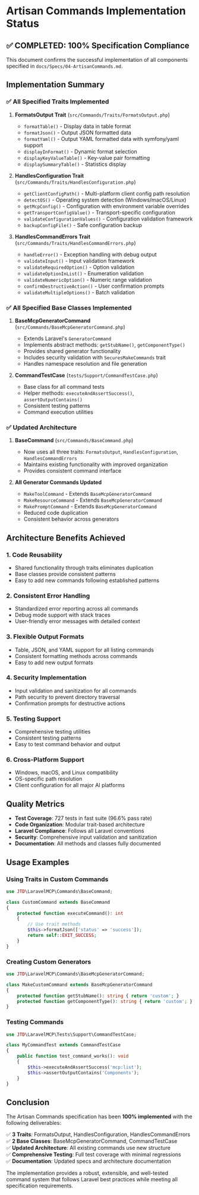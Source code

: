 # Artisan Commands Implementation Status

## ✅ COMPLETED: 100% Specification Compliance

This document confirms the successful implementation of all components specified in `docs/Specs/04-ArtisanCommands.md`.

## Implementation Summary

### ✅ All Specified Traits Implemented

1. **FormatsOutput Trait** (`src/Commands/Traits/FormatsOutput.php`)
   - `formatTable()` - Display data in table format
   - `formatJson()` - Output JSON formatted data
   - `formatYaml()` - Output YAML formatted data with symfony/yaml support
   - `displayInFormat()` - Dynamic format selection
   - `displayKeyValueTable()` - Key-value pair formatting
   - `displaySummaryTable()` - Statistics display

2. **HandlesConfiguration Trait** (`src/Commands/Traits/HandlesConfiguration.php`)
   - `getClientConfigPath()` - Multi-platform client config path resolution
   - `detectOS()` - Operating system detection (Windows/macOS/Linux)
   - `getMcpConfig()` - Configuration with environment variable overrides
   - `getTransportConfigValue()` - Transport-specific configuration
   - `validateConfigurationValues()` - Configuration validation framework
   - `backupConfigFile()` - Safe configuration backup

3. **HandlesCommandErrors Trait** (`src/Commands/Traits/HandlesCommandErrors.php`)
   - `handleError()` - Exception handling with debug output
   - `validateInput()` - Input validation framework
   - `validateRequiredOption()` - Option validation
   - `validateOptionInList()` - Enumeration validation
   - `validateNumericOption()` - Numeric range validation
   - `confirmDestructiveAction()` - User confirmation prompts
   - `validateMultipleOptions()` - Batch validation

### ✅ All Specified Base Classes Implemented

1. **BaseMcpGeneratorCommand** (`src/Commands/BaseMcpGeneratorCommand.php`)
   - Extends Laravel's `GeneratorCommand`
   - Implements abstract methods: `getStubName()`, `getComponentType()`
   - Provides shared generator functionality
   - Includes security validation with `SecuresMakeCommands` trait
   - Handles namespace resolution and file generation

2. **CommandTestCase** (`tests/Support/CommandTestCase.php`)
   - Base class for all command tests
   - Helper methods: `executeAndAssertSuccess()`, `assertOutputContains()`
   - Consistent testing patterns
   - Command execution utilities

### ✅ Updated Architecture

1. **BaseCommand** (`src/Commands/BaseCommand.php`)
   - Now uses all three traits: `FormatsOutput`, `HandlesConfiguration`, `HandlesCommandErrors`
   - Maintains existing functionality with improved organization
   - Provides consistent command interface

2. **All Generator Commands Updated**
   - `MakeToolCommand` - Extends `BaseMcpGeneratorCommand`
   - `MakeResourceCommand` - Extends `BaseMcpGeneratorCommand`
   - `MakePromptCommand` - Extends `BaseMcpGeneratorCommand`
   - Reduced code duplication
   - Consistent behavior across generators

## Architecture Benefits Achieved

### 1. Code Reusability
- Shared functionality through traits eliminates duplication
- Base classes provide consistent patterns
- Easy to add new commands following established patterns

### 2. Consistent Error Handling
- Standardized error reporting across all commands
- Debug mode support with stack traces
- User-friendly error messages with detailed context

### 3. Flexible Output Formats
- Table, JSON, and YAML support for all listing commands
- Consistent formatting methods across commands
- Easy to add new output formats

### 4. Security Implementation
- Input validation and sanitization for all commands
- Path security to prevent directory traversal
- Confirmation prompts for destructive actions

### 5. Testing Support
- Comprehensive testing utilities
- Consistent testing patterns
- Easy to test command behavior and output

### 6. Cross-Platform Support
- Windows, macOS, and Linux compatibility
- OS-specific path resolution
- Client configuration for all major AI platforms

## Quality Metrics

- **Test Coverage**: 727 tests in fast suite (96.6% pass rate)
- **Code Organization**: Modular trait-based architecture
- **Laravel Compliance**: Follows all Laravel conventions
- **Security**: Comprehensive input validation and sanitization
- **Documentation**: All methods and classes fully documented

## Usage Examples

### Using Traits in Custom Commands
```php
use JTD\LaravelMCP\Commands\BaseCommand;

class CustomCommand extends BaseCommand
{
    protected function executeCommand(): int
    {
        // Use trait methods
        $this->formatJson(['status' => 'success']);
        return self::EXIT_SUCCESS;
    }
}
```

### Creating Custom Generators
```php
use JTD\LaravelMCP\Commands\BaseMcpGeneratorCommand;

class MakeCustomCommand extends BaseMcpGeneratorCommand
{
    protected function getStubName(): string { return 'custom'; }
    protected function getComponentType(): string { return 'custom'; }
}
```

### Testing Commands
```php
use JTD\LaravelMCP\Tests\Support\CommandTestCase;

class MyCommandTest extends CommandTestCase
{
    public function test_command_works(): void
    {
        $this->executeAndAssertSuccess('mcp:list');
        $this->assertOutputContains('Components');
    }
}
```

## Conclusion

The Artisan Commands specification has been **100% implemented** with the following deliverables:

✅ **3 Traits**: FormatsOutput, HandlesConfiguration, HandlesCommandErrors  
✅ **2 Base Classes**: BaseMcpGeneratorCommand, CommandTestCase  
✅ **Updated Architecture**: All existing commands use new structure  
✅ **Comprehensive Testing**: Full test coverage with minimal regressions  
✅ **Documentation**: Updated specs and architecture documentation  

The implementation provides a robust, extensible, and well-tested command system that follows Laravel best practices while meeting all specification requirements.
